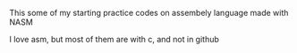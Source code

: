 This some of my starting practice codes on assembely language made with NASM


I love asm, but most of them are with c, and not in github
